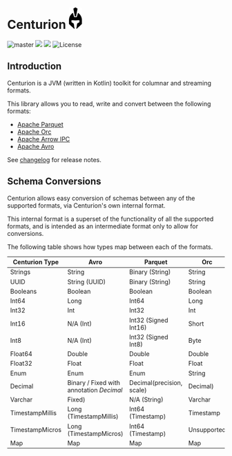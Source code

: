 # Centurion <img src="logo.png" height="50">

![master](https://github.com/sksamuel/centurion/workflows/master/badge.svg)
[<img src="https://img.shields.io/maven-central/v/com.sksamuel.centurion/centurion-schemas.svg?label=latest%20release"/>](http://search.maven.org/#search%7Cga%7C1%7Ccenturion)
[<img src="https://img.shields.io/nexus/s/https/s01.oss.sonatype.org/com.sksamuel.centurion/centurion-avro.svg?label=latest%20snapshot&style=plastic"/>](https://s01.oss.sonatype.org/content/repositories/snapshots/com/sksamuel/centurion/)
![License](https://img.shields.io/github/license/sksamuel/centurion.svg?style=plastic)

## Introduction

Centurion is a JVM (written in Kotlin) toolkit for columnar and streaming formats.

This library allows you to read, write and convert between the following formats:

* [Apache Parquet](https://parquet.apache.org)
* [Apache Orc](https://orc.apache.org)
* [Apache Arrow IPC](https://arrow.apache.org)
* [Apache Avro](https://avro.apache.org)

See [changelog](changelog.md) for release notes.

## Schema Conversions

Centurion allows easy conversion of schemas between any of the supported formats, via Centurion's own internal format.

This internal format is a superset of the functionality of all the supported formats, and is intended as an intermediate
format only to allow for conversions.

The following table shows how types map between each of the formats.

| Centurion Type  | Avro                                     | Parquet                   | Orc         | Arrow               |
|-----------------|------------------------------------------|---------------------------|-------------|---------------------|
| Strings         | String                                   | Binary (String)           | String      | Utf8                |
| UUID            | String (UUID)                            | Binary (String)           | String      | Utf8                |
| Booleans        | Boolean                                  | Boolean                   | Boolean     | Bool                |
| Int64           | Long                                     | Int64                     | Long        | Int64 Signed        |
| Int32           | Int                                      | Int32                     | Int         | Int32 Signed        |
| Int16           | N/A (Int)                                | Int32 (Signed Int16)      | Short       | Int16 Signed        |
| Int8            | N/A (Int)                                | Int32 (Signed Int8)       | Byte        | Int8 Signed         |
| Float64         | Double                                   | Double                    | Double      | FloatingPointDouble |
| Float32         | Float                                    | Float                     | Float       | FloatingPointSingle |
| Enum            | Enum                                     | Enum                      | String      | String              |
| Decimal         | Binary / Fixed with annotation _Decimal_ | Decimal(precision, scale) | Decimal)    | Decimal             |
| Varchar         | Fixed)                                   | N/A (String)              | Varchar     | N/A (String)        |
| TimestampMillis | Long (TimestampMillis)                   | Int64 (Timestamp)         | Timestamp   | Timestamp (Millis)  |
| TimestampMicros | Long (TimestampMicros)                   | Int64 (Timestamp)         | Unsupported | Timestamp (Micros)  |
| Map             | Map                                      | Map                       | Map         | Map                 |
